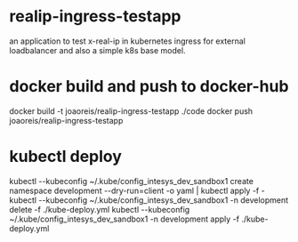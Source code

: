 # realip-ingress-testapp

an application to test x-real-ip in kubernetes ingress for external loadbalancer and also a simple k8s base model.

# docker build and push to docker-hub

docker build -t joaoreis/realip-ingress-testapp ./code
docker push joaoreis/realip-ingress-testapp

# kubectl deploy 

kubectl --kubeconfig ~/.kube/config_intesys_dev_sandbox1 create namespace development --dry-run=client -o yaml | kubectl apply -f -
kubectl --kubeconfig ~/.kube/config_intesys_dev_sandbox1 -n development delete -f ./kube-deploy.yml
kubectl --kubeconfig ~/.kube/config_intesys_dev_sandbox1 -n development apply -f ./kube-deploy.yml 